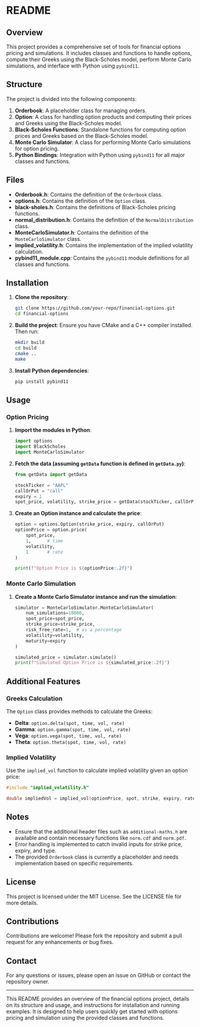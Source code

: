 # README

## Overview

This project provides a comprehensive set of tools for financial options pricing and simulations. It includes classes and functions to handle options, compute their Greeks using the Black-Scholes model, perform Monte Carlo simulations, and interface with Python using `pybind11`. 

## Structure

The project is divided into the following components:

1. **Orderbook**: A placeholder class for managing orders.
2. **Option**: A class for handling option products and computing their prices and Greeks using the Black-Scholes model.
3. **Black-Scholes Functions**: Standalone functions for computing option prices and Greeks based on the Black-Scholes model.
4. **Monte Carlo Simulator**: A class for performing Monte Carlo simulations for option pricing.
5. **Python Bindings**: Integration with Python using `pybind11` for all major classes and functions.

## Files

- **Orderbook.h**: Contains the definition of the `Orderbook` class.
- **options.h**: Contains the definition of the `Option` class.
- **black-sholes.h**: Contains the definitions of Black-Scholes pricing functions.
- **normal_distribution.h**: Contains the definition of the `NormalDistribution` class.
- **MonteCarloSimulator.h**: Contains the definition of the `MonteCarloSimulator` class.
- **implied_volatility.h**: Contains the implementation of the implied volatility calculation.
- **pybind11_module.cpp**: Contains the `pybind11` module definitions for all classes and functions.

## Installation

1. **Clone the repository**:
    ```sh
    git clone https://github.com/your-repo/financial-options.git
    cd financial-options
    ```

2. **Build the project**:
    Ensure you have CMake and a C++ compiler installed. Then run:
    ```sh
    mkdir build
    cd build
    cmake ..
    make
    ```

3. **Install Python dependencies**:
    ```sh
    pip install pybind11
    ```

## Usage

### Option Pricing

1. **Import the modules in Python**:
    ```python
    import options
    import BlackScholes
    import MonteCarloSimulator
    ```

2. **Fetch the data (assuming `getData` function is defined in `getData.py`)**:
    ```python
    from getData import getData

    stockTicker = "AAPL"
    callOrPut = "call"
    expiry = 1
    spot_price, volatility, strike_price = getData(stockTicker, callOrPut)
    ```

3. **Create an Option instance and calculate the price**:
    ```python
    option = options.Option(strike_price, expiry, callOrPut)
    optionPrice = option.price(
        spot_price,
        1,      # time
        volatility,
        1       # rate
    )

    print(f"Option Price is ${optionPrice:.2f}")
    ```

### Monte Carlo Simulation

1. **Create a Monte Carlo Simulator instance and run the simulation**:
    ```python
    simulator = MonteCarloSimulator.MonteCarloSimulator(
        num_simulations=10000,
        spot_price=spot_price,
        strike_price=strike_price,
        risk_free_rate=1,  # as a percentage
        volatility=volatility,
        maturity=expiry
    )

    simulated_price = simulator.simulate()
    print(f"Simulated Option Price is ${simulated_price:.2f}")
    ```

## Additional Features

### Greeks Calculation

The `Option` class provides methods to calculate the Greeks:
- **Delta**: `option.delta(spot, time, vol, rate)`
- **Gamma**: `option.gamma(spot, time, vol, rate)`
- **Vega**: `option.vega(spot, time, vol, rate)`
- **Theta**: `option.theta(spot, time, vol, rate)`

### Implied Volatility

Use the `implied_vol` function to calculate implied volatility given an option price:
```cpp
#include "implied_volatility.h"

double impliedVol = implied_vol(optionPrice, spot, strike, expiry, rate);
```

## Notes

- Ensure that the additional header files such as `additional-maths.h` are available and contain necessary functions like `norm.cdf` and `norm.pdf`.
- Error handling is implemented to catch invalid inputs for strike price, expiry, and type.
- The provided `Orderbook` class is currently a placeholder and needs implementation based on specific requirements.

## License

This project is licensed under the MIT License. See the LICENSE file for more details.

## Contributions

Contributions are welcome! Please fork the repository and submit a pull request for any enhancements or bug fixes.

## Contact

For any questions or issues, please open an issue on GitHub or contact the repository owner.

---

This README provides an overview of the financial options project, details on its structure and usage, and instructions for installation and running examples. It is designed to help users quickly get started with options pricing and simulation using the provided classes and functions.
